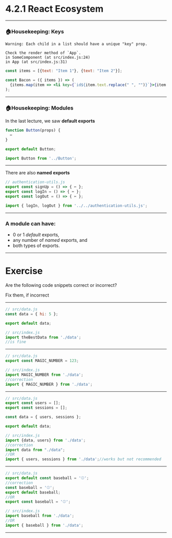 # 4.2.1 React Ecosystem

---

### 🏠Housekeeping: Keys

```
Warning: Each child in a list should have a unique "key" prop.

Check the render method of `App`.
in SomeComponent (at src/index.js:24)
in App (at src/index.js:31)
```

```jsx
const items = [{text: "Item 1"}, {text: "Item 2"}];

const Bacon = ({ items }) => (
  {items.map(item => <li key={`id${item.text.replace(" ", "")}`}>{item.text}</li>)}
);
```

---

### 🏠Housekeeping: Modules

In the last lecture, we saw **default exports**

```js
function Button(props) {
  ✂️
}

export default Button;
```

```js
import Button from '../Button';
```

---

There are also **named exports**

```js
// authentication-utils.js
export const signUp = () => { ✂️ };
export const logIn = () => { ✂️ };
export const logOut = () => { ✂️ };
```

```js
import { logIn, logOut } from '../../authentication-utils.js';
```

---

### A module can have:

- 0 or 1 _default_ exports,
- any number of _named_ exports, and
- both types of exports.

---

# Exercise

Are the following code snippets correct or incorrect?

Fix them, if incorrect

---

```js
// src/data.js
const data = { hi: 5 };

export default data;
```

```js
// src/index.js
import theBestData from './data';
//is fine
```

---

```js
// src/data.js
export const MAGIC_NUMBER = 123;
```

```js
// src/index.js
import MAGIC_NUMBER from './data';
//correction 
import { MAGIC_NUMBER } from './data';
```

---

```js
// src/data.js
export const users = [];
export const sessions = [];

const data = { users, sessions };

export default data;
```

```js
// src/index.js
import {data, users} from './data';
//correction
import data from "./data";
//OR
import { users, sessions } from './data';//works but not recommended
```

---

```js
// src/data.js
export default const baseball = '⚾️';
//correction
const baseball = '⚾️';
export default baseball;
//OR
export const baseball = '⚾️';
```

```js
// src/index.js
import baseball from './data';
//OR
import { baseball } from './data';
```

---

